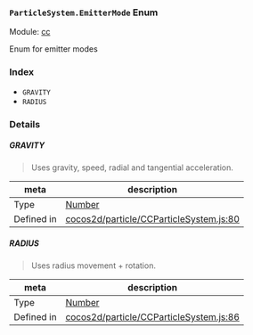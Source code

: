 ### `ParticleSystem.EmitterMode` Enum



Module: [cc](../modules/cc.md)


Enum for emitter modes


### Index
  - `GRAVITY`
  - `RADIUS`

### Details


##### GRAVITY

> Uses gravity, speed, radial and tangential acceleration.

| meta | description |
|------|-------------|
| Type | <a href="https://developer.mozilla.org/en/JavaScript/Reference/Global_Objects/Number" class="crosslink external" target="_blank">Number</a> |
| Defined in | [cocos2d/particle/CCParticleSystem.js:80](https://github.com/cocos-creator/engine/blob/ffcd52a59a8c6aae4b1d658e5006aef78c30892b/cocos2d/particle/CCParticleSystem.js#L80) |



##### RADIUS

> Uses radius movement + rotation.

| meta | description |
|------|-------------|
| Type | <a href="https://developer.mozilla.org/en/JavaScript/Reference/Global_Objects/Number" class="crosslink external" target="_blank">Number</a> |
| Defined in | [cocos2d/particle/CCParticleSystem.js:86](https://github.com/cocos-creator/engine/blob/ffcd52a59a8c6aae4b1d658e5006aef78c30892b/cocos2d/particle/CCParticleSystem.js#L86) |


